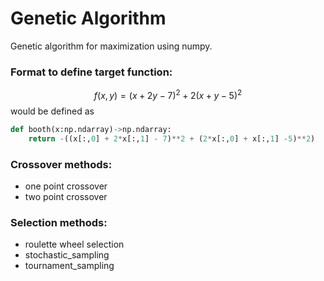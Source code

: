 # Genetic Algorithm

Genetic algorithm for maximization using numpy.

### Format to define target function:

$$ f(x,y) = (x+2y-7)^2 +2(x+y-5)^2 $$
would be defined as 


```python
def booth(x:np.ndarray)->np.ndarray:
    return -((x[:,0] + 2*x[:,1] - 7)**2 + (2*x[:,0] + x[:,1] -5)**2)
```

### Crossover methods:
- one point crossover
- two point crossover

### Selection methods:
- roulette wheel selection
- stochastic_sampling
- tournament_sampling